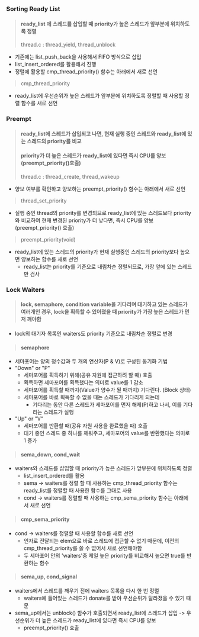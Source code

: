 ### Sorting Ready List

> #### ready_list 에 스레드를 삽입할 때 priority가 높은 스레드가 앞부분에 위치하도록 정렬
> thread.c : thread_yield, thread_unblock

- 기존에는 list_push_back을 사용해서 FIFO 방식으로 삽입
- list_insert_ordered를 활용해서 진행
- 정렬에 활용할 cmp_thread_priority() 함수는 아래에서 새로 선언

> cmp_thread_priority

- ready_list에 우선순위가 높은 스레드가 앞부분에 위치하도록 정렬할 때 사용할 정렬 함수를 새로 선언

### Preempt

> #### ready_list에 스레드가 삽입되고 나면, 현재 실행 중인 스레드와 ready_list에 있는 스레드의 priority를 비교
> #### priority가 더 높은 스레드가 ready_list에 있다면 즉시 CPU를 양보 (preempt_priority()호출)
> thread.c : thread_create, thread_wakeup

- 양보 여부를 확인하고 양보하는 preempt_priority() 함수는 아래에서 새로 선언

> thread_set_priority

- 실행 중인 thread의 priority를 변경되므로 ready_list에 있는 스레드보다 priority와 비교하여 현재 변경된 priority가 더 낮다면, 즉시 CPU를 양보(preempt_priority() 호출)

> preempt_priority(void)

- ready_list에 있는 스레드의 priority가 현재 실행중인 스레드의 priority보다 높으면 양보하는 함수를 새로 선언
    - ready_list는 priority를 기준으로 내림차순 정렬되므로, 가장 앞에 있는 스레드만 검사

### Lock Waiters
> #### lock, semaphore, condition variable을 기다리며 대기하고 있는 스레드가 여러개인 경우, lock을 획득할 수 있어졌을 때 priority가 가장 높은 스레드가 먼저 깨야함

- lock의 대기자 목록인 waiters도 priority 기준으로 내림차순 정렬로 변경

> #### semaphore

- 세마포어는 양의 정수값과 두 개의 연산자(P & V)로 구성된 동기화 기법
- "Down" or "P"
    - 세마포어를 획득하기 위해(공유 자원에 접근하려 할 때) 호출
    - 획득하면 세마포어를 획득했다는 의미로 value를 1 감소
    - 세마포어를 획득할 때까지(Value가 양수가 될 때까지) 기다린다. (Block 상태)
    - 세마포어를 바로 획득할 수 없을 때는 스레드가 기다리게 되는데
        - 기다리는 동안 다른 스레드가 세마포어를 먼저 해제(P)하고 나서, 이를 기다리는 스레드가 실행
- "Up" or "V"
    - 세마포어를 반환할 때(공유 자원 사용을 완료했을 때) 호출
    - 대기 중인 스레드 중 하나를 깨워주고, 세마포어의 value를 반환했다는 의미로 1 증가

> #### sema_down, cond_wait

- waiters와 스레드를 삽입할 때 priority가 높은 스레드가 앞부분에 위치하도록 정렬
    - list_insert_ordered를 활용
    - sema -> waiters를 정렬 할 때 사용하는 cmp_thread_priority 함수는 ready_list를 정렬할 때 사용한 함수를 그대로 사용
    - cond -> waiters를 정렬할 때 사용하는 cmp_sema_priority 함수는 아래에서 새로 선언

> #### cmp_sema_priority

- cond -> waiters를 정렬할 때 사용할 함수를 새로 선언
    - 인자로 전달되는 elem으로 바로 스레드에 접근할 수 없기 때문에, 이전의 cmp_thread_priority를 쓸 수 없어서 새로 선언해야함
    - 두 세마포어 안의 'waiters'중 제일 높은 priority를 비교해서 높으면 true를 반환하는 함수

> #### sema_up, cond_signal

- waiters에서 스레드를 깨우기 전에 waiters 목록을 다시 한 번 정렬
    - waiters에 들어있는 스레드가 donate를 받아 우선순위가 달라졌을 수 있기 때문
- sema_up에서는 unblock() 함수가 호출되면서 ready_list에 스레드가 삽입 -> 우선순위가 더 높은 스레드가 ready_list에 있다면 즉시 CPU를 양보
    - preempt_priority() 호출
